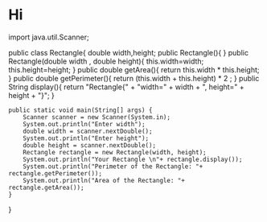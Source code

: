 # Hi
import java.util.Scanner;

public class Rectangle{
    double width,height;
    public Rectangle(){
    }
    public Rectangle(double width , double height){
        this.width=width;
        this.height=height;
    }
    public double getArea(){
        return this.width * this.height;
    }
    public double getPerimeter(){
        return (this.width + this.height) * 2 ;
    }
    public String display(){
        return "Rectangle{" + "width=" + width + ", height=" + height + "}";
    }

    public static void main(String[] args) {
        Scanner scanner = new Scanner(System.in);
        System.out.println("Enter width");
        double width = scanner.nextDouble();
        System.out.println("Enter height");
        double height = scanner.nextDouble();
        Rectangle rectangle = new Rectangle(width, height);
        System.out.println("Your Rectangle \n"+ rectangle.display());
        System.out.println("Perimeter of the Rectangle: "+ rectangle.getPerimeter());
        System.out.println("Area of the Rectangle: "+ rectangle.getArea());
    }
}


